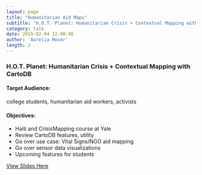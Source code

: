 ```yaml
---
layout: page
title: "Humanitarian Aid Maps"
subtitle: "H.O.T. Planet: Humanitarian Crisis + Contextual Mapping with CartoDB"
category: talk
date: 2015-02-04 12:00:00
author: 'Aurelia Moser'
length: 2
---
```


### H.O.T. Planet: Humanitarian Crisis + Contextual Mapping with CartoDB


#### Target Audience: 
college students, humanitarian aid workers, activists

#### Objectives:

* Haiti and CrisisMapping course at Yale
* Review CartoDB features, utility
* Go over use case: Vital Signs/NGO aid mapping
* Go over sensor data visualizations
* Upcoming features for students

[View Slides Here](https://docs.google.com/presentation/d/1_lRt6CXrefhVNVEwugKPetkD8SR5-p4YHx-yd5hwn6Q/edit?usp=sharing)

